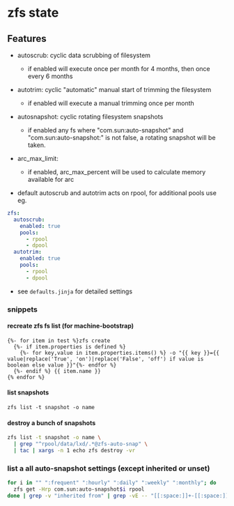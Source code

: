 # zfs state

## Features

- autoscrub: cyclic data scrubbing of filesystem
  - if enabled will execute once per month for 4 months, then once every 6 months

- autotrim: cyclic "automatic" manual start of trimming the filesystem
  - if enabled will execute a manual trimming once per month

- autosnapshot: cyclic rotating filesystem snapshots
  - if enabled any fs where "com.sun:auto-snapshot" and "com.sun:auto-snapshot:<interval>"
    is not false, a rotating snapshot will be taken.

- arc_max_limit:
  - if enabled, arc_max_percent will be used to calculate memory available for arc

- default autoscrub and autotrim acts on rpool, for additional pools use eg.
```yaml
zfs:
  autoscrub:
    enabled: true
    pools:
      - rpool
      - dpool
  autotrim:
    enabled: true
    pools:
      - rpool
      - dpool
```

- see `defaults.jinja` for detailed settings

### snippets

#### recreate zfs fs list (for machine-bootstrap)
```jinja
{%- for item in test %}zfs create
  {%- if item.properties is defined %}
    {%- for key,value in item.properties.items() %} -o "{{ key }}={{ value|replace('True', 'on')|replace('False', 'off') if value is boolean else value }}"{%- endfor %}
  {%- endif %} {{ item.name }}
{% endfor %}
```

#### list snapshots
`zfs list -t snapshot -o name`

#### destroy a bunch of snapshots
```bash
zfs list -t snapshot -o name \
  | grep "^rpool/data/lxd/.*@zfs-auto-snap" \
  | tac | xargs -n 1 echo zfs destroy -vr
```

### list a all auto-snapshot settings (except inherited or unset)
```bash
for i in "" ":frequent" ":hourly" ":daily" ":weekly" ":monthly"; do
  zfs get -Hrp com.sun:auto-snapshot$i rpool
done | grep -v "inherited from" | grep -vE -- "[[:space:]]+-[[:space:]]+-[[:space:]]*$"
```
